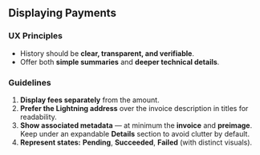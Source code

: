## Displaying Payments
### UX Principles
- History should be **clear, transparent, and verifiable**.
- Offer both **simple summaries** and **deeper technical details**.

### Guidelines
1. **Display fees separately** from the amount.
2. **Prefer the Lightning address** over the invoice description in titles for readability.
3. **Show associated metadata** — at minimum the **invoice** and **preimage**.  
   Keep under an expandable **Details** section to avoid clutter by default.
4. **Represent states:** **Pending**, **Succeeded**, **Failed** (with distinct visuals).
